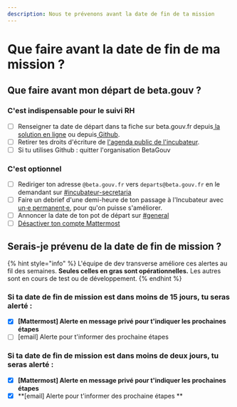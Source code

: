 ```yaml
---
description: Nous te prévenons avant la date de fin de ta mission
---
```


# Que faire avant la date de fin de ma mission ?

## Que faire avant mon départ de beta.gouv ?

### C'est indispensable pour le suivi RH

* [ ] Renseigner ta date de départ dans ta fiche sur beta.gouv.fr depuis[ la solution en ligne](../../gerer-sa-startup-detat-ou-de-territoires-au-quotidien/je-gere-mon-produit-et-son-impact/gerer-sa-fiche-produit.md) ou depuis[ Github](https://github.com/betagouv/beta.gouv.fr/tree/master/content/\_authors).
* [ ] Retirer tes droits d'écriture de [l'agenda public de l'incubateur](https://calendar.google.com/calendar/embed?src=0ieonqap1r5jeal5ugeuhoovlg%40group.calendar.google.com\&ctz=Europe/Paris).
* [ ] Si tu utilises Github : quitter l'organisation BetaGouv

### C'est optionnel

* [ ] Rediriger ton adresse `@beta.gouv.fr` vers `departs@beta.gouv.fr` en le demandant  sur [#incubateur-secretaria](https://mattermost.incubateur.net/betagouv/channels/incubateur-secretaria) 
* [ ] Faire un debrief d'une demi-heure de ton passage à l'Incubateur avec [un·e permanent·e](../actions-transverses/equipe-danimation.md), pour qu'on puisse s'améliorer.
* [ ] Annoncer la date de ton pot de départ sur [#general](https://mattermost.incubateur.net/betagouv/channels/town-square)
* [ ] [Désactiver ton compte Mattermost](./#que-va-devenir-ton-compte-mattermost)

## Serais-je prévenu de la date de fin de mission ?

{% hint style="info" %}
L'équipe de dev transverse améliore ces alertes au fil des semaines. **Seules celles en gras sont opérationnelles.** Les autres sont en cours de test ou de développement.
{% endhint %}

### Si ta date de fin de mission est dans moins de 15 jours, tu seras alerté  :

* [x] **\[Mattermost] Alerte en message privé pour t'indiquer les prochaines étapes**
* [ ] \[email] Alerte pour t'informer des prochaine étapes

### Si ta date de fin de mission est dans moins de deux jours, tu seras alerté :

* [x] **\[Mattermost] Alerte en message privé pour t'indiquer les prochaines étapes**
* [x] **\[email] Alerte pour t'informer des prochaine étapes **
